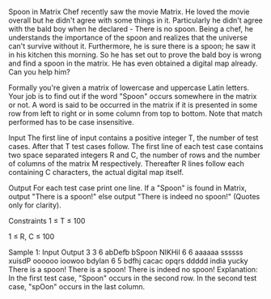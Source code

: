Spoon in Matrix
Chef recently saw the movie Matrix. He loved the movie overall but he didn't agree with some things in it. Particularly he didn't agree with the bald boy when he declared - There is no spoon. Being a chef, he understands the importance of the spoon and realizes that the universe can't survive without it. Furthermore, he is sure there is a spoon; he saw it in his kitchen this morning. So he has set out to prove the bald boy is wrong and find a spoon in the matrix. He has even obtained a digital map already. Can you help him?

Formally you're given a matrix of lowercase and uppercase Latin letters. Your job is to find out if the word "Spoon" occurs somewhere in the matrix or not. A word is said to be occurred in the matrix if it is presented in some row from left to right or in some column from top to bottom. Note that match performed has to be case insensitive.

Input
The first line of input contains a positive integer T, the number of test cases. After that T test cases follow. The first line of each test case contains two space separated integers R and C, the number of rows and the number of columns of the matrix M respectively. Thereafter R lines follow each containing C characters, the actual digital map itself.

Output
For each test case print one line. If a "Spoon" is found in Matrix, output "There is a spoon!" else output "There is indeed no spoon!" (Quotes only for clarity).

Constraints
1 ≤ T ≤ 100

1 ≤ R, C ≤ 100

Sample 1:
Input
Output
3
3 6
abDefb
bSpoon
NIKHil
6 6
aaaaaa
ssssss
xuisdP
oooooo
ioowoo
bdylan
6 5
bdfhj
cacac
opqrs
ddddd
india
yucky
There is a spoon!
There is a spoon!
There is indeed no spoon!
Explanation:
In the first test case, "Spoon" occurs in the second row. In the second test case, "spOon" occurs in the last column.
